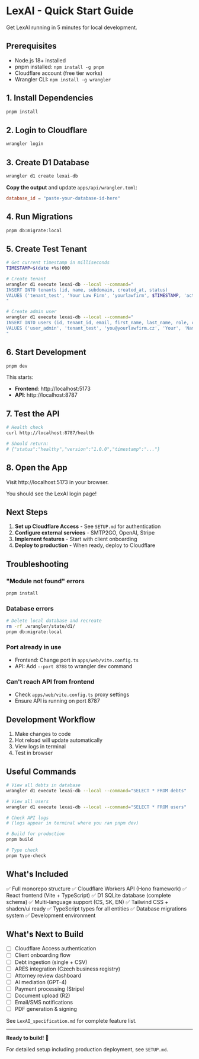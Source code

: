 # LexAI - Quick Start Guide

Get LexAI running in 5 minutes for local development.

## Prerequisites

- Node.js 18+ installed
- pnpm installed: `npm install -g pnpm`
- Cloudflare account (free tier works)
- Wrangler CLI: `npm install -g wrangler`

## 1. Install Dependencies

```bash
pnpm install
```

## 2. Login to Cloudflare

```bash
wrangler login
```

## 3. Create D1 Database

```bash
wrangler d1 create lexai-db
```

**Copy the output** and update `apps/api/wrangler.toml`:
```toml
database_id = "paste-your-database-id-here"
```

## 4. Run Migrations

```bash
pnpm db:migrate:local
```

## 5. Create Test Tenant

```bash
# Get current timestamp in milliseconds
TIMESTAMP=$(date +%s)000

# Create tenant
wrangler d1 execute lexai-db --local --command="
INSERT INTO tenants (id, name, subdomain, created_at, status)
VALUES ('tenant_test', 'Your Law Firm', 'yourlawfirm', $TIMESTAMP, 'active');
"

# Create admin user
wrangler d1 execute lexai-db --local --command="
INSERT INTO users (id, tenant_id, email, first_name, last_name, role, created_at, status)
VALUES ('user_admin', 'tenant_test', 'you@yourlawfirm.cz', 'Your', 'Name', 'admin', $TIMESTAMP, 'active');
"
```

## 6. Start Development

```bash
pnpm dev
```

This starts:
- **Frontend**: http://localhost:5173
- **API**: http://localhost:8787

## 7. Test the API

```bash
# Health check
curl http://localhost:8787/health

# Should return:
# {"status":"healthy","version":"1.0.0","timestamp":"..."}
```

## 8. Open the App

Visit http://localhost:5173 in your browser.

You should see the LexAI login page!

## Next Steps

1. **Set up Cloudflare Access** - See `SETUP.md` for authentication
2. **Configure external services** - SMTP2GO, OpenAI, Stripe
3. **Implement features** - Start with client onboarding
4. **Deploy to production** - When ready, deploy to Cloudflare

## Troubleshooting

### "Module not found" errors
```bash
pnpm install
```

### Database errors
```bash
# Delete local database and recreate
rm -rf .wrangler/state/d1/
pnpm db:migrate:local
```

### Port already in use
- Frontend: Change port in `apps/web/vite.config.ts`
- API: Add `--port 8788` to wrangler dev command

### Can't reach API from frontend
- Check `apps/web/vite.config.ts` proxy settings
- Ensure API is running on port 8787

## Development Workflow

1. Make changes to code
2. Hot reload will update automatically
3. View logs in terminal
4. Test in browser

## Useful Commands

```bash
# View all debts in database
wrangler d1 execute lexai-db --local --command="SELECT * FROM debts"

# View all users
wrangler d1 execute lexai-db --local --command="SELECT * FROM users"

# Check API logs
# (logs appear in terminal where you ran pnpm dev)

# Build for production
pnpm build

# Type check
pnpm type-check
```

## What's Included

✅ Full monorepo structure
✅ Cloudflare Workers API (Hono framework)
✅ React frontend (Vite + TypeScript)
✅ D1 SQLite database (complete schema)
✅ Multi-language support (CS, SK, EN)
✅ Tailwind CSS + shadcn/ui ready
✅ TypeScript types for all entities
✅ Database migrations system
✅ Development environment

## What's Next to Build

- [ ] Cloudflare Access authentication
- [ ] Client onboarding flow
- [ ] Debt ingestion (single + CSV)
- [ ] ARES integration (Czech business registry)
- [ ] Attorney review dashboard
- [ ] AI mediation (GPT-4)
- [ ] Payment processing (Stripe)
- [ ] Document upload (R2)
- [ ] Email/SMS notifications
- [ ] PDF generation & signing

See `LexAI_specification.md` for complete feature list.

---

**Ready to build!** 🚀

For detailed setup including production deployment, see `SETUP.md`.
